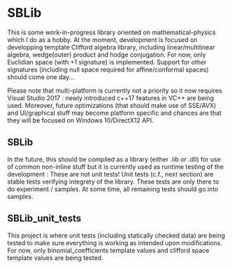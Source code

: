 # SBLib
This is some work-in-progress library oriented on mathematical-physics which I do as a hobby. At the moment, development is focused on developping template Clifford algebra library, including linear/multilinear algebra, wedge(outer) product and hodge conjugation. For now, only Euclidian space (with +1 signature) is implemented. Support for other signatures (including null space required for affine/conformal spaces) should come one day...

Please note that multi-platform is currently not a priority so it now requires Visual Studio 2017 : newly introduced c++17 features in VC++ are being used. Moreover, future optimizations (that should make use of SSE/AVX) and UI/graphical stuff may become platform specific and chances are that they will be focused on Windows 10/DirectX12 API.

## SBLib
In the future, this should be compiled as a library (either .lib or .dll) for use of common non-inline stuff but it is currently used as runtime testing of the development : These are not unit tests! Unit tests (c.f., next section) are stable tests verifying integrety of the library. These tests are only there to do experiment / samples. At some time, all remaining tests should go into samples.

## SBLib_unit_tests
This project is where unit tests (including statically checked data) are being tested to make sure everything is working as intended upon modifications. For now, only binomial_coefficients template values and clifford space template values are being tested. 
